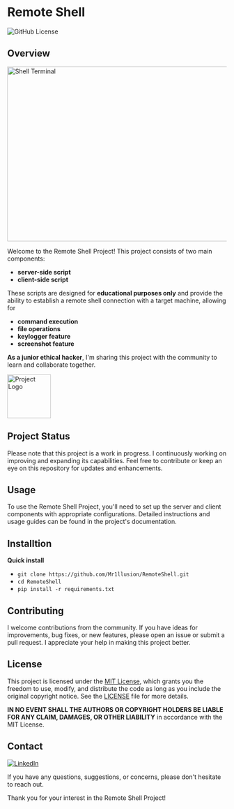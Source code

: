 # Remote Shell

![GitHub License](https://img.shields.io/badge/license-MIT-blue.svg)

## Overview
<img src="https://github.com/Mr1llusion/RemoteShell/assets/144902381/43864797-efd9-406b-a87a-8d87621f16d0" alt="Shell Terminal" width="800" height="400"/>

Welcome to the Remote Shell Project! This project consists of two main components: 
* **server-side script** 
* **client-side script**

These scripts are designed for **educational purposes only** and provide the ability to establish a remote shell connection with a target machine, allowing for
* **command execution**
* **file operations**
* **keylogger feature**
* **screenshot feature**

**As a junior ethical hacker**, I'm sharing this project with the community to learn and collaborate together.

<img src="https://lh5.googleusercontent.com/Rz77dewOcHOhOcj3bNmgPR0tBkCE5jFM4HzjY30wmNcjY8nCIXo516UDOHG066Goc3uSgWthqWgCF2ti5S2bqhkRqkOw1xXJ_ck_H0j55Q4Q4CVrLBv9CMuuoXIGaGg1-C5_hYiG" alt="Project Logo" width="100" height="100"/>

## Project Status

Please note that this project is a work in progress. I continuously working on improving and expanding its capabilities. Feel free to contribute or keep an eye on this repository for updates and enhancements.

## Usage

To use the Remote Shell Project, you'll need to set up the server and client components with appropriate configurations. Detailed instructions and usage guides can be found in the project's documentation.

## Installtion

**Quick install**
* `git clone https://github.com/Mr1llusion/RemoteShell.git`
* `cd RemoteShell`
* `pip install -r requirements.txt` 

## Contributing

I welcome contributions from the community. If you have ideas for improvements, bug fixes, or new features, please open an issue or submit a pull request. I appreciate your help in making this project better.

## License

This project is licensed under the [MIT License](LICENSE), which grants you the freedom to use, modify, and distribute the code as long as you include the original copyright notice. See the [LICENSE](LICENSE) file for more details.

**IN NO EVENT SHALL THE AUTHORS OR COPYRIGHT HOLDERS BE LIABLE FOR ANY CLAIM, DAMAGES, OR OTHER LIABILITY** in accordance with the MIT License.

## Contact

<a href="https://www.linkedin.com/in/david-saransev-103214245/" rel="nofollow"><img src="https://camo.githubusercontent.com/6e6f6848e97889deea2787cef6b145fbf444956ff08df59cc05a0783c7580c0a/68747470733a2f2f696d672e69636f6e73382e636f6d2f627562626c65732f3130302f3030303030302f6c696e6b6564696e2e706e67" title="LinkedIn" data-canonical-src="https://img.icons8.com/bubbles/100/000000/linkedin.png" style="max-width: 100%;"></a>

If you have any questions, suggestions, or concerns, please don't hesitate to reach out.

Thank you for your interest in the Remote Shell Project!
